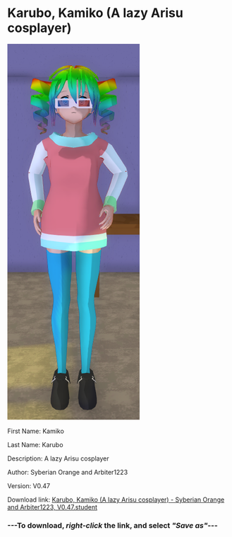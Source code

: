 # Karubo, Kamiko (A lazy Arisu cosplayer)

<img src = "https://raw.githubusercontent.com/Arbiter1223/Daigaku-Gurashi-Custom-Students/master/Students/Files/Karubo%2C%20Kamiko%20(A%20lazy%20Arisu%20cosplayer).png">

First Name: Kamiko

Last Name: Karubo

Description: A lazy Arisu cosplayer

Author: Syberian Orange and Arbiter1223

Version: V0.47

Download link: <a href="https://raw.githubusercontent.com/Arbiter1223/Daigaku-Gurashi-Custom-Students/master/Students/Files/Karubo%2C%20Kamiko%20(A%20lazy%20Arisu%20cosplayer)%20-%20Syberian%20Orange%20and%20Arbiter1223%2C%20V0.47.student">Karubo, Kamiko (A lazy Arisu cosplayer) - Syberian Orange and Arbiter1223, V0.47.student</a>

### ---**To download, _right-click_ the link, and select _"Save as"_**---
